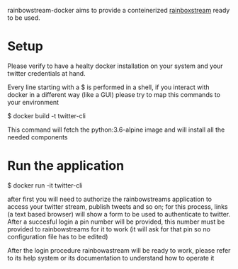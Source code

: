 rainbowstream-docker aims to provide a conteinerized [rainboxstream](https://github.com/orakaro/rainbowstream) ready to be used.

Setup
=====

Please verify to have a healty docker installation on your system
and your twitter credentials at hand.

Every line starting with a $ is performed in a shell, if you interact with
docker in a different way (like a GUI) please try to map this commands to
your environment

$ docker build -t twitter-cli

This command will fetch the python:3.6-alpine image and will install all
the needed components

Run the application
===================

$ docker run -it twitter-cli

after first you will need to authorize the rainbowstreams application to
access your twitter stream, publish tweets and so on; for this process,
links (a text based browser) will show a form to be used to authenticate
to twitter. After a succesful login a pin number will be provided, this
number must be provided to rainbowstreams for it to work (it will ask
for that pin so no configuration file has to be edited)

After the login procedure rainbowastream will be ready to work, please
refer to its help system or its documentation to understand how to operate it
